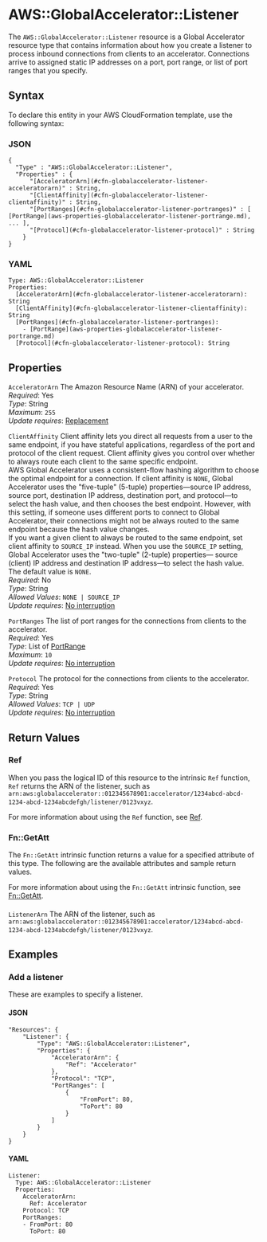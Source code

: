 # AWS::GlobalAccelerator::Listener<a name="aws-resource-globalaccelerator-listener"></a>

The `AWS::GlobalAccelerator::Listener` resource is a Global Accelerator resource type that contains information about how you create a listener to process inbound connections from clients to an accelerator\. Connections arrive to assigned static IP addresses on a port, port range, or list of port ranges that you specify\.

## Syntax<a name="aws-resource-globalaccelerator-listener-syntax"></a>

To declare this entity in your AWS CloudFormation template, use the following syntax:

### JSON<a name="aws-resource-globalaccelerator-listener-syntax.json"></a>

```
{
  "Type" : "AWS::GlobalAccelerator::Listener",
  "Properties" : {
      "[AcceleratorArn](#cfn-globalaccelerator-listener-acceleratorarn)" : String,
      "[ClientAffinity](#cfn-globalaccelerator-listener-clientaffinity)" : String,
      "[PortRanges](#cfn-globalaccelerator-listener-portranges)" : [ [PortRange](aws-properties-globalaccelerator-listener-portrange.md), ... ],
      "[Protocol](#cfn-globalaccelerator-listener-protocol)" : String
    }
}
```

### YAML<a name="aws-resource-globalaccelerator-listener-syntax.yaml"></a>

```
Type: AWS::GlobalAccelerator::Listener
Properties: 
  [AcceleratorArn](#cfn-globalaccelerator-listener-acceleratorarn): String
  [ClientAffinity](#cfn-globalaccelerator-listener-clientaffinity): String
  [PortRanges](#cfn-globalaccelerator-listener-portranges): 
    - [PortRange](aws-properties-globalaccelerator-listener-portrange.md)
  [Protocol](#cfn-globalaccelerator-listener-protocol): String
```

## Properties<a name="aws-resource-globalaccelerator-listener-properties"></a>

`AcceleratorArn`  <a name="cfn-globalaccelerator-listener-acceleratorarn"></a>
The Amazon Resource Name \(ARN\) of your accelerator\.  
*Required*: Yes  
*Type*: String  
*Maximum*: `255`  
*Update requires*: [Replacement](https://docs.aws.amazon.com/AWSCloudFormation/latest/UserGuide/using-cfn-updating-stacks-update-behaviors.html#update-replacement)

`ClientAffinity`  <a name="cfn-globalaccelerator-listener-clientaffinity"></a>
Client affinity lets you direct all requests from a user to the same endpoint, if you have stateful applications, regardless of the port and protocol of the client request\. Client affinity gives you control over whether to always route each client to the same specific endpoint\.  
AWS Global Accelerator uses a consistent\-flow hashing algorithm to choose the optimal endpoint for a connection\. If client affinity is `NONE`, Global Accelerator uses the "five\-tuple" \(5\-tuple\) properties—source IP address, source port, destination IP address, destination port, and protocol—to select the hash value, and then chooses the best endpoint\. However, with this setting, if someone uses different ports to connect to Global Accelerator, their connections might not be always routed to the same endpoint because the hash value changes\.   
If you want a given client to always be routed to the same endpoint, set client affinity to `SOURCE_IP` instead\. When you use the `SOURCE_IP` setting, Global Accelerator uses the "two\-tuple" \(2\-tuple\) properties— source \(client\) IP address and destination IP address—to select the hash value\.  
The default value is `NONE`\.  
*Required*: No  
*Type*: String  
*Allowed Values*: `NONE | SOURCE_IP`  
*Update requires*: [No interruption](https://docs.aws.amazon.com/AWSCloudFormation/latest/UserGuide/using-cfn-updating-stacks-update-behaviors.html#update-no-interrupt)

`PortRanges`  <a name="cfn-globalaccelerator-listener-portranges"></a>
The list of port ranges for the connections from clients to the accelerator\.  
*Required*: Yes  
*Type*: List of [PortRange](aws-properties-globalaccelerator-listener-portrange.md)  
*Maximum*: `10`  
*Update requires*: [No interruption](https://docs.aws.amazon.com/AWSCloudFormation/latest/UserGuide/using-cfn-updating-stacks-update-behaviors.html#update-no-interrupt)

`Protocol`  <a name="cfn-globalaccelerator-listener-protocol"></a>
The protocol for the connections from clients to the accelerator\.  
*Required*: Yes  
*Type*: String  
*Allowed Values*: `TCP | UDP`  
*Update requires*: [No interruption](https://docs.aws.amazon.com/AWSCloudFormation/latest/UserGuide/using-cfn-updating-stacks-update-behaviors.html#update-no-interrupt)

## Return Values<a name="aws-resource-globalaccelerator-listener-return-values"></a>

### Ref<a name="aws-resource-globalaccelerator-listener-return-values-ref"></a>

When you pass the logical ID of this resource to the intrinsic `Ref` function, `Ref` returns the ARN of the listener, such as `arn:aws:globalaccelerator::012345678901:accelerator/1234abcd-abcd-1234-abcd-1234abcdefgh/listener/0123vxyz`\.

For more information about using the `Ref` function, see [Ref](https://docs.aws.amazon.com/AWSCloudFormation/latest/UserGuide/intrinsic-function-reference-ref.html)\.

### Fn::GetAtt<a name="aws-resource-globalaccelerator-listener-return-values-fn--getatt"></a>

The `Fn::GetAtt` intrinsic function returns a value for a specified attribute of this type\. The following are the available attributes and sample return values\.

For more information about using the `Fn::GetAtt` intrinsic function, see [Fn::GetAtt](https://docs.aws.amazon.com/AWSCloudFormation/latest/UserGuide/intrinsic-function-reference-getatt.html)\.

#### <a name="aws-resource-globalaccelerator-listener-return-values-fn--getatt-fn--getatt"></a>

`ListenerArn`  <a name="ListenerArn-fn::getatt"></a>
The ARN of the listener, such as `arn:aws:globalaccelerator::012345678901:accelerator/1234abcd-abcd-1234-abcd-1234abcdefgh/listener/0123vxyz`\.

## Examples<a name="aws-resource-globalaccelerator-listener--examples"></a>

### Add a listener<a name="aws-resource-globalaccelerator-listener--examples--Add_a_listener"></a>

These are examples to specify a listener\.

#### JSON<a name="aws-resource-globalaccelerator-listener--examples--Add_a_listener--json"></a>

```
"Resources": {
    "Listener": {
        "Type": "AWS::GlobalAccelerator::Listener",
        "Properties": {
            "AcceleratorArn": {
                "Ref": "Accelerator"
            },
            "Protocol": "TCP",
            "PortRanges": [
                {
                    "FromPort": 80,
                    "ToPort": 80
                }
            ]
        }
    }
}
```

#### YAML<a name="aws-resource-globalaccelerator-listener--examples--Add_a_listener--yaml"></a>

```
Listener:
  Type: AWS::GlobalAccelerator::Listener
  Properties:
    AcceleratorArn:
      Ref: Accelerator
    Protocol: TCP
    PortRanges:
    - FromPort: 80
      ToPort: 80
```